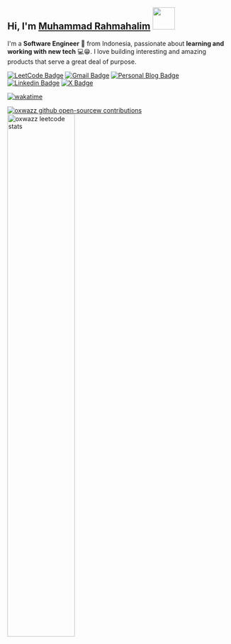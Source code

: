 

## Hi, I'm [Muhammad Rahmahalim](https://github.com/oxwazz "Helloooo Halim is here 😸😸") <img src="https://media.giphy.com/media/VgCDAzcKvsR6OM0uWg/giphy.gif" width="50">

I'm a **Software Engineer** 🚀 from Indonesia, passionate about **learning and working with new tech** 💻😁. I love building interesting and amazing products that serve a great deal of purpose.

[![LeetCode Badge](https://img.shields.io/badge/-LeetCode-e59013?style=flat-square&logo=LeetCode&logoColor=white)](https://leetcode.com/u/oxwazz/ "Halim's LeetCode")
[![Gmail Badge](https://img.shields.io/badge/-Gmail-d14836?style=flat-square&logo=Gmail&logoColor=white)](mailto:muhammad.rahmahalim@gmail.com "Halim's Gmail")
[![Personal Blog Badge](https://img.shields.io/badge/Personal%20Blog-32a852?style=flat-square&logo=astro&logoColor=white)](https://oxwazz.com/ "Halim's Personal Blog")
[![Linkedin Badge](https://img.shields.io/badge/-LinkedIn-blue?style=flat-square&logo=Linkedin&logoColor=white)](https://www.linkedin.com/in/oxwazz/ "Halim's Linkedin")
[![X Badge](https://img.shields.io/badge/Twitter-000000?style=flat-square&logo=x&logoColor=white)](https://x.com/oxwazz "Halim's X")

[![wakatime](https://wakatime.com/badge/user/018d78a5-e840-49c7-9f5d-e91c07733228.svg?refresh-cache=1734743992745&style=flat-square)](https://wakatime.com/@018d78a5-e840-49c7-9f5d-e91c07733228)
<br>

[//]:<a href="#">
  [//]:<img alt="cat" align="right" src="https://media.giphy.com/media/VbnUQpnihPSIgIXuZv/giphy-downsized.gif" width="44.5%" />
[//]:</a>

<a href="#">
  <picture>
    <source media="(prefers-color-scheme: dark)" srcset="https://github-contributions-widget.oxwazz.com/oxwazz?refresh-cache=1734743992745">
    <source media="(prefers-color-scheme: light)" srcset="https://github-contributions-widget.oxwazz.com/oxwazz?refresh-cache=1734743992745">
    <img alt="oxwazz github open-sourcew contributions" src="https://github-contributions-widget.oxwazz.com/oxwazz?refresh-cache=1734743992745">
  </picture>
</a>

[//]: # (<sup>_generated with [oxwazz/github_contributions_widget]&#40;https://github.com/oxwazz/github_contributions_widget&#41;_</sup>)

<a href="#">
  <img alt="oxwazz leetcode stats" src="https://leetcard.jacoblin.cool/oxwazz?refresh-cache=1734743992745&theme=light&font=Roboto" width="55%" />
</a>









